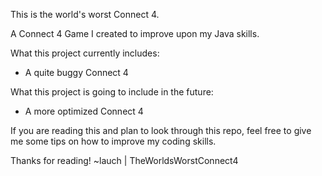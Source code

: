 This is the world's worst Connect 4.

A Connect 4 Game I created to improve upon my Java skills.

What this project currently includes:
-  A quite buggy Connect 4

What this project is going to include in the future:
-  A more optimized Connect 4

If you are reading this and plan to look through this repo, 
feel free to give me some tips on how to improve my coding skills.

Thanks for reading! ~lauch | TheWorldsWorstConnect4
